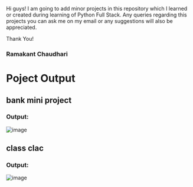 Hi guys! I am going to add minor projects in this repository which I learned or created during learning of Python Full Stack. Any queries regarding this projects you can ask me on my email or any suggestions will also be appreciated.

Thank You!
### Ramakant Chaudhari


# Poject Output
## bank mini project
### Output:
![image](https://github.com/user-attachments/assets/986ddc5a-b323-40b0-9c38-fe9c6092624c)


## class clac
### Output:
![image](https://github.com/user-attachments/assets/d5d4f1d1-1235-4039-8a29-6d0c13a1901c)
